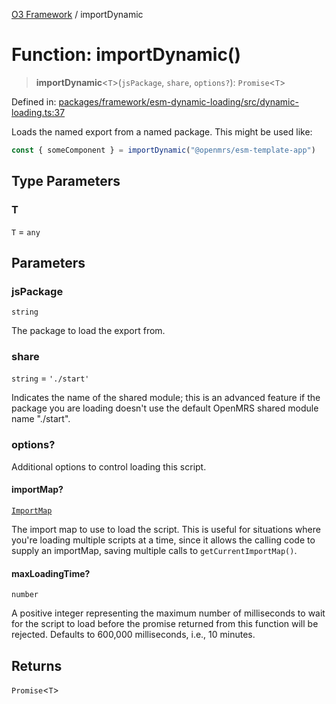 [O3 Framework](../API.md) / importDynamic

# Function: importDynamic()

> **importDynamic**\<`T`\>(`jsPackage`, `share`, `options?`): `Promise`\<`T`\>

Defined in: [packages/framework/esm-dynamic-loading/src/dynamic-loading.ts:37](https://github.com/openmrs/openmrs-esm-core/blob/18d2874f03a33a6ab8295af0e87ac97fdd150718/packages/framework/esm-dynamic-loading/src/dynamic-loading.ts#L37)

Loads the named export from a named package. This might be used like:

```js
const { someComponent } = importDynamic("@openmrs/esm-template-app")
```

## Type Parameters

### T

`T` = `any`

## Parameters

### jsPackage

`string`

The package to load the export from.

### share

`string` = `'./start'`

Indicates the name of the shared module; this is an advanced feature if the package you are loading
  doesn't use the default OpenMRS shared module name "./start".

### options?

Additional options to control loading this script.

#### importMap?

[`ImportMap`](../interfaces/ImportMap.md)

The import map to use to load the script. This is useful for situations where you're
  loading multiple scripts at a time, since it allows the calling code to supply an importMap, saving multiple
  calls to `getCurrentImportMap()`.

#### maxLoadingTime?

`number`

A positive integer representing the maximum number of milliseconds to wait for the
  script to load before the promise returned from this function will be rejected. Defaults to 600,000 milliseconds,
  i.e., 10 minutes.

## Returns

`Promise`\<`T`\>
